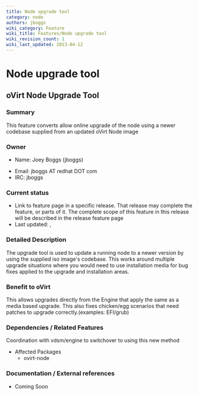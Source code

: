 ```yaml
---
title: Node upgrade tool
category: node
authors: jboggs
wiki_category: Feature
wiki_title: Features/Node upgrade tool
wiki_revision_count: 1
wiki_last_updated: 2013-04-12
---
```


# Node upgrade tool

## oVirt Node Upgrade Tool

### Summary

This feature converts allow online upgrade of the node using a newer codebase supplied from an updated oVirt Node image

### Owner

*   Name: Joey Boggs (jboggs)

<!-- -->

*   Email: jboggs AT redhat DOT com
*   IRC: jboggs

### Current status

*   Link to feature page in a specific release. That release may complete the feature, or parts of it. The complete scope of this feature in this release will be described in the release feature page
*   Last updated: ,

### Detailed Description

The upgrade tool is used to update a running node to a newer version by using the supplied iso image's codebase. This works around multiple upgrade situations where you would need to use installation media for bug fixes applied to the upgrade and installation areas.

### Benefit to oVirt

This allows upgrades directly from the Engine that apply the same as a media based upgrade. This also fixes chicken/egg scenarios that need patches to upgrade correctly.(examples: EFI/grub)

### Dependencies / Related Features

Coordination with vdsm/engine to switchover to using this new method

*   Affected Packages
    -   ovirt-node

### Documentation / External references

*   Coming Soon




